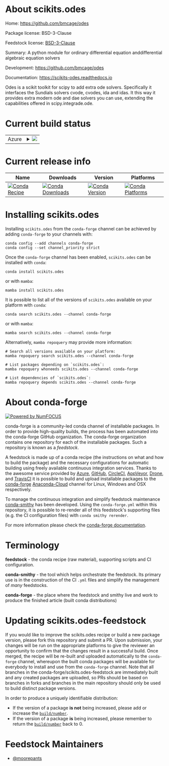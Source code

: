 About scikits.odes
==================

Home: https://github.com/bmcage/odes

Package license: BSD-3-Clause

Feedstock license: [BSD-3-Clause](https://github.com/conda-forge/scikits.odes-feedstock/blob/main/LICENSE.txt)

Summary: A python module for ordinary differential equation anddifferential algebraic equation solvers

Development: https://github.com/bmcage/odes

Documentation: https://scikits-odes.readthedocs.io

Odes is a scikit toolkit for scipy to add extra ode solvers. Specifically
it interfaces the Sundials solvers cvode, cvodes, ida and idas. It this way
it provides extra modern ode and dae solvers you can use, extending the
capabilities offered in scipy.integrade.ode.


Current build status
====================


<table>
    
  <tr>
    <td>Azure</td>
    <td>
      <details>
        <summary>
          <a href="https://dev.azure.com/conda-forge/feedstock-builds/_build/latest?definitionId=11013&branchName=main">
            <img src="https://dev.azure.com/conda-forge/feedstock-builds/_apis/build/status/scikits.odes-feedstock?branchName=main">
          </a>
        </summary>
        <table>
          <thead><tr><th>Variant</th><th>Status</th></tr></thead>
          <tbody><tr>
              <td>linux_64_numpy1.19python3.7.____cpython</td>
              <td>
                <a href="https://dev.azure.com/conda-forge/feedstock-builds/_build/latest?definitionId=11013&branchName=main">
                  <img src="https://dev.azure.com/conda-forge/feedstock-builds/_apis/build/status/scikits.odes-feedstock?branchName=main&jobName=linux&configuration=linux_64_numpy1.19python3.7.____cpython" alt="variant">
                </a>
              </td>
            </tr><tr>
              <td>linux_64_numpy1.19python3.8.____73_pypy</td>
              <td>
                <a href="https://dev.azure.com/conda-forge/feedstock-builds/_build/latest?definitionId=11013&branchName=main">
                  <img src="https://dev.azure.com/conda-forge/feedstock-builds/_apis/build/status/scikits.odes-feedstock?branchName=main&jobName=linux&configuration=linux_64_numpy1.19python3.8.____73_pypy" alt="variant">
                </a>
              </td>
            </tr><tr>
              <td>linux_64_numpy1.19python3.8.____cpython</td>
              <td>
                <a href="https://dev.azure.com/conda-forge/feedstock-builds/_build/latest?definitionId=11013&branchName=main">
                  <img src="https://dev.azure.com/conda-forge/feedstock-builds/_apis/build/status/scikits.odes-feedstock?branchName=main&jobName=linux&configuration=linux_64_numpy1.19python3.8.____cpython" alt="variant">
                </a>
              </td>
            </tr><tr>
              <td>linux_64_numpy1.19python3.9.____73_pypy</td>
              <td>
                <a href="https://dev.azure.com/conda-forge/feedstock-builds/_build/latest?definitionId=11013&branchName=main">
                  <img src="https://dev.azure.com/conda-forge/feedstock-builds/_apis/build/status/scikits.odes-feedstock?branchName=main&jobName=linux&configuration=linux_64_numpy1.19python3.9.____73_pypy" alt="variant">
                </a>
              </td>
            </tr><tr>
              <td>linux_64_numpy1.19python3.9.____cpython</td>
              <td>
                <a href="https://dev.azure.com/conda-forge/feedstock-builds/_build/latest?definitionId=11013&branchName=main">
                  <img src="https://dev.azure.com/conda-forge/feedstock-builds/_apis/build/status/scikits.odes-feedstock?branchName=main&jobName=linux&configuration=linux_64_numpy1.19python3.9.____cpython" alt="variant">
                </a>
              </td>
            </tr><tr>
              <td>linux_64_numpy1.21python3.10.____cpython</td>
              <td>
                <a href="https://dev.azure.com/conda-forge/feedstock-builds/_build/latest?definitionId=11013&branchName=main">
                  <img src="https://dev.azure.com/conda-forge/feedstock-builds/_apis/build/status/scikits.odes-feedstock?branchName=main&jobName=linux&configuration=linux_64_numpy1.21python3.10.____cpython" alt="variant">
                </a>
              </td>
            </tr><tr>
              <td>osx_64_numpy1.19python3.7.____cpython</td>
              <td>
                <a href="https://dev.azure.com/conda-forge/feedstock-builds/_build/latest?definitionId=11013&branchName=main">
                  <img src="https://dev.azure.com/conda-forge/feedstock-builds/_apis/build/status/scikits.odes-feedstock?branchName=main&jobName=osx&configuration=osx_64_numpy1.19python3.7.____cpython" alt="variant">
                </a>
              </td>
            </tr><tr>
              <td>osx_64_numpy1.19python3.8.____73_pypy</td>
              <td>
                <a href="https://dev.azure.com/conda-forge/feedstock-builds/_build/latest?definitionId=11013&branchName=main">
                  <img src="https://dev.azure.com/conda-forge/feedstock-builds/_apis/build/status/scikits.odes-feedstock?branchName=main&jobName=osx&configuration=osx_64_numpy1.19python3.8.____73_pypy" alt="variant">
                </a>
              </td>
            </tr><tr>
              <td>osx_64_numpy1.19python3.8.____cpython</td>
              <td>
                <a href="https://dev.azure.com/conda-forge/feedstock-builds/_build/latest?definitionId=11013&branchName=main">
                  <img src="https://dev.azure.com/conda-forge/feedstock-builds/_apis/build/status/scikits.odes-feedstock?branchName=main&jobName=osx&configuration=osx_64_numpy1.19python3.8.____cpython" alt="variant">
                </a>
              </td>
            </tr><tr>
              <td>osx_64_numpy1.19python3.9.____73_pypy</td>
              <td>
                <a href="https://dev.azure.com/conda-forge/feedstock-builds/_build/latest?definitionId=11013&branchName=main">
                  <img src="https://dev.azure.com/conda-forge/feedstock-builds/_apis/build/status/scikits.odes-feedstock?branchName=main&jobName=osx&configuration=osx_64_numpy1.19python3.9.____73_pypy" alt="variant">
                </a>
              </td>
            </tr><tr>
              <td>osx_64_numpy1.19python3.9.____cpython</td>
              <td>
                <a href="https://dev.azure.com/conda-forge/feedstock-builds/_build/latest?definitionId=11013&branchName=main">
                  <img src="https://dev.azure.com/conda-forge/feedstock-builds/_apis/build/status/scikits.odes-feedstock?branchName=main&jobName=osx&configuration=osx_64_numpy1.19python3.9.____cpython" alt="variant">
                </a>
              </td>
            </tr><tr>
              <td>osx_64_numpy1.21python3.10.____cpython</td>
              <td>
                <a href="https://dev.azure.com/conda-forge/feedstock-builds/_build/latest?definitionId=11013&branchName=main">
                  <img src="https://dev.azure.com/conda-forge/feedstock-builds/_apis/build/status/scikits.odes-feedstock?branchName=main&jobName=osx&configuration=osx_64_numpy1.21python3.10.____cpython" alt="variant">
                </a>
              </td>
            </tr><tr>
              <td>win_64_numpy1.19python3.7.____cpython</td>
              <td>
                <a href="https://dev.azure.com/conda-forge/feedstock-builds/_build/latest?definitionId=11013&branchName=main">
                  <img src="https://dev.azure.com/conda-forge/feedstock-builds/_apis/build/status/scikits.odes-feedstock?branchName=main&jobName=win&configuration=win_64_numpy1.19python3.7.____cpython" alt="variant">
                </a>
              </td>
            </tr><tr>
              <td>win_64_numpy1.19python3.8.____73_pypy</td>
              <td>
                <a href="https://dev.azure.com/conda-forge/feedstock-builds/_build/latest?definitionId=11013&branchName=main">
                  <img src="https://dev.azure.com/conda-forge/feedstock-builds/_apis/build/status/scikits.odes-feedstock?branchName=main&jobName=win&configuration=win_64_numpy1.19python3.8.____73_pypy" alt="variant">
                </a>
              </td>
            </tr><tr>
              <td>win_64_numpy1.19python3.8.____cpython</td>
              <td>
                <a href="https://dev.azure.com/conda-forge/feedstock-builds/_build/latest?definitionId=11013&branchName=main">
                  <img src="https://dev.azure.com/conda-forge/feedstock-builds/_apis/build/status/scikits.odes-feedstock?branchName=main&jobName=win&configuration=win_64_numpy1.19python3.8.____cpython" alt="variant">
                </a>
              </td>
            </tr><tr>
              <td>win_64_numpy1.19python3.9.____73_pypy</td>
              <td>
                <a href="https://dev.azure.com/conda-forge/feedstock-builds/_build/latest?definitionId=11013&branchName=main">
                  <img src="https://dev.azure.com/conda-forge/feedstock-builds/_apis/build/status/scikits.odes-feedstock?branchName=main&jobName=win&configuration=win_64_numpy1.19python3.9.____73_pypy" alt="variant">
                </a>
              </td>
            </tr><tr>
              <td>win_64_numpy1.19python3.9.____cpython</td>
              <td>
                <a href="https://dev.azure.com/conda-forge/feedstock-builds/_build/latest?definitionId=11013&branchName=main">
                  <img src="https://dev.azure.com/conda-forge/feedstock-builds/_apis/build/status/scikits.odes-feedstock?branchName=main&jobName=win&configuration=win_64_numpy1.19python3.9.____cpython" alt="variant">
                </a>
              </td>
            </tr><tr>
              <td>win_64_numpy1.21python3.10.____cpython</td>
              <td>
                <a href="https://dev.azure.com/conda-forge/feedstock-builds/_build/latest?definitionId=11013&branchName=main">
                  <img src="https://dev.azure.com/conda-forge/feedstock-builds/_apis/build/status/scikits.odes-feedstock?branchName=main&jobName=win&configuration=win_64_numpy1.21python3.10.____cpython" alt="variant">
                </a>
              </td>
            </tr>
          </tbody>
        </table>
      </details>
    </td>
  </tr>
</table>

Current release info
====================

| Name | Downloads | Version | Platforms |
| --- | --- | --- | --- |
| [![Conda Recipe](https://img.shields.io/badge/recipe-scikits.odes-green.svg)](https://anaconda.org/conda-forge/scikits.odes) | [![Conda Downloads](https://img.shields.io/conda/dn/conda-forge/scikits.odes.svg)](https://anaconda.org/conda-forge/scikits.odes) | [![Conda Version](https://img.shields.io/conda/vn/conda-forge/scikits.odes.svg)](https://anaconda.org/conda-forge/scikits.odes) | [![Conda Platforms](https://img.shields.io/conda/pn/conda-forge/scikits.odes.svg)](https://anaconda.org/conda-forge/scikits.odes) |

Installing scikits.odes
=======================

Installing `scikits.odes` from the `conda-forge` channel can be achieved by adding `conda-forge` to your channels with:

```
conda config --add channels conda-forge
conda config --set channel_priority strict
```

Once the `conda-forge` channel has been enabled, `scikits.odes` can be installed with `conda`:

```
conda install scikits.odes
```

or with `mamba`:

```
mamba install scikits.odes
```

It is possible to list all of the versions of `scikits.odes` available on your platform with `conda`:

```
conda search scikits.odes --channel conda-forge
```

or with `mamba`:

```
mamba search scikits.odes --channel conda-forge
```

Alternatively, `mamba repoquery` may provide more information:

```
# Search all versions available on your platform:
mamba repoquery search scikits.odes --channel conda-forge

# List packages depending on `scikits.odes`:
mamba repoquery whoneeds scikits.odes --channel conda-forge

# List dependencies of `scikits.odes`:
mamba repoquery depends scikits.odes --channel conda-forge
```


About conda-forge
=================

[![Powered by
NumFOCUS](https://img.shields.io/badge/powered%20by-NumFOCUS-orange.svg?style=flat&colorA=E1523D&colorB=007D8A)](https://numfocus.org)

conda-forge is a community-led conda channel of installable packages.
In order to provide high-quality builds, the process has been automated into the
conda-forge GitHub organization. The conda-forge organization contains one repository
for each of the installable packages. Such a repository is known as a *feedstock*.

A feedstock is made up of a conda recipe (the instructions on what and how to build
the package) and the necessary configurations for automatic building using freely
available continuous integration services. Thanks to the awesome service provided by
[Azure](https://azure.microsoft.com/en-us/services/devops/), [GitHub](https://github.com/),
[CircleCI](https://circleci.com/), [AppVeyor](https://www.appveyor.com/),
[Drone](https://cloud.drone.io/welcome), and [TravisCI](https://travis-ci.com/)
it is possible to build and upload installable packages to the
[conda-forge](https://anaconda.org/conda-forge) [Anaconda-Cloud](https://anaconda.org/)
channel for Linux, Windows and OSX respectively.

To manage the continuous integration and simplify feedstock maintenance
[conda-smithy](https://github.com/conda-forge/conda-smithy) has been developed.
Using the ``conda-forge.yml`` within this repository, it is possible to re-render all of
this feedstock's supporting files (e.g. the CI configuration files) with ``conda smithy rerender``.

For more information please check the [conda-forge documentation](https://conda-forge.org/docs/).

Terminology
===========

**feedstock** - the conda recipe (raw material), supporting scripts and CI configuration.

**conda-smithy** - the tool which helps orchestrate the feedstock.
                   Its primary use is in the construction of the CI ``.yml`` files
                   and simplify the management of *many* feedstocks.

**conda-forge** - the place where the feedstock and smithy live and work to
                  produce the finished article (built conda distributions)


Updating scikits.odes-feedstock
===============================

If you would like to improve the scikits.odes recipe or build a new
package version, please fork this repository and submit a PR. Upon submission,
your changes will be run on the appropriate platforms to give the reviewer an
opportunity to confirm that the changes result in a successful build. Once
merged, the recipe will be re-built and uploaded automatically to the
`conda-forge` channel, whereupon the built conda packages will be available for
everybody to install and use from the `conda-forge` channel.
Note that all branches in the conda-forge/scikits.odes-feedstock are
immediately built and any created packages are uploaded, so PRs should be based
on branches in forks and branches in the main repository should only be used to
build distinct package versions.

In order to produce a uniquely identifiable distribution:
 * If the version of a package **is not** being increased, please add or increase
   the [``build/number``](https://docs.conda.io/projects/conda-build/en/latest/resources/define-metadata.html#build-number-and-string).
 * If the version of a package **is** being increased, please remember to return
   the [``build/number``](https://docs.conda.io/projects/conda-build/en/latest/resources/define-metadata.html#build-number-and-string)
   back to 0.

Feedstock Maintainers
=====================

* [@moorepants](https://github.com/moorepants/)

